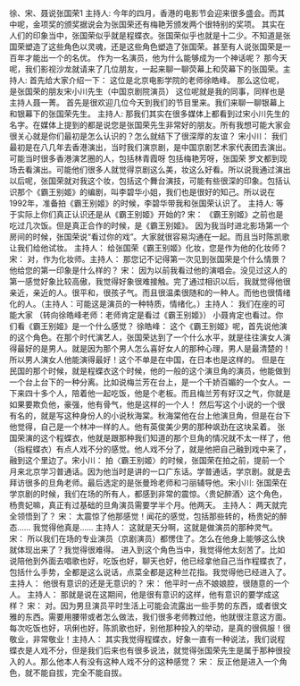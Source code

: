 徐、宋、聂说张国荣1
  主持人:   今年的四月，香港的电影节会迎来很多盛会。而其中呢，金项奖的颁奖据说会为张国荣还有梅艳芳颁发两个很特别的奖项。   其实在人们的印象当中，张国荣似乎就是程蝶衣。张国荣似乎也就是十二少。不知道是张国荣塑造了这些角色以灵魂，还是这些角色塑造了张国荣。甚至有人说张国荣是一百年才能出一个的名优。  作为一名演员，他为什么能够成为一个神话呢？   那今天呢，我们影视沙龙就请来了几位朋友，一起来聊一聊荧幕上和荧幕下的张国荣。主持人:  首先给大家介绍一下：  这位是北京电影学院的老师徐皓峰。  那么这位呢，是张国荣的朋友宋小川先生（中国京剧院演员）  这位呢就是我的同事，同样也是主持人聂一菁。   首先是很欢迎几位今天到我们的节目里来。我们来聊一聊银幕上和银幕下的张国荣先生。    主持人:   那我们其实在很多媒体上都看到过宋小川先生的名字。在媒体上提到的都是说您是张国荣先生非常好的朋友。所有我想可能大家会很关心就是你们最初是怎么认识的？怎么就结下了很深厚的友谊？   宋小川：    我们最初是在八几年去香港演出，当时我们演京剧，是中国京剧艺术家代表团去演出。可能当时很多香港演艺圈的人，包括林青霞呀 包括梅艳芳呀，张国荣 罗文都到现场去看演出。可能他们很多人就觉得京剧这么美，妆这么好看。所以说我通过演出以后呢，张国荣就对我这个妆，包括这个舞台演技，可能有些很深的印象。包括认识那个《霸王别姬》的编剧，叫李碧华小姐，我们也是很好的知己。所以说在1992年，准备拍《霸王别姬》的时候，李碧华带我和张国荣认识了。   主持人:   等于实际上你们真正认识还是从《霸王别姬》开始的?    宋：    《霸王别姬》之前也是吃过几次饭。但是真正合作的时候，是《霸王别姬》。  因为我当时进北影场第一个房间的时候，张国荣说“看过你的戏”。大家就很容易沟通在一起。而且当时陈凯歌让我们给他试妆。    主持人：  给张国荣《霸王别姬》化妆，您是作为他的化妆师？    宋：  对，作为化妆师。主持人：  那您记不记得第一次见到张国荣是个什么情景？他给您的第一印象是什么样的？   宋：  因为以前我看过他的演唱会。没见过这人的第一感觉好象比较高傲，我觉得好象很难接触。完了通过相识以后，我就觉得他很亲近，亲近的人。很平和，很孩子气。而且很温柔很随和的一种人。而他也很情绪化的人。（主持人：可能这是演员的一种特质，情绪化。）主持人：  我们在座的可能大家 （转向徐皓峰老师：老师肯定是看过《霸王别姬》） 小聂肯定也看过。你们看《霸王别姬》是一个什么感觉？    徐皓峰：  这个《霸王别姬》呢，首先说他演的这个角色。在那个时代演艺人，张国荣达到了一个什么水平，就是往往演女人演得最好的是男人。就是因为那个男人怎么喜好女人的那种心理，男人是最清楚的！所以男人演女人他能演得最好！这个不单是在中国，在日本也是这样的。  但是在民国的那个时候，就是程蝶衣这个时候，他的一般的这个演旦角的演员，他能做到一个台上台下的一种分离。比如说梅兰芳在台上，是一个千娇百媚的一个女人。一下来四十多个人，陪着他一起吃饭，他是个老板。而且梅兰芳有好汉之气，你就是如果要欺负他，豪强，他有骨气，他是这样的一个人！  然后写这个小说的一个很有名的，就是写这种身份人的小说秋海棠。秋海棠他在台上他演旦角，但是在台下他觉得，自己是一个林冲一样的人。他有英俊美少男的那种飒劲在这块呆着。  张国荣演的这个程蝶衣，他就是跟那种我们知道的那个旦角的情况就不太一样了，他（指程蝶衣）有点人戏不分的感觉。他人戏不分了，就是他把自己融到戏中来了，融到这个里边了。宋小川：  拍〈霸王别姬〉的时候，张国荣在拍之前，提前一个月来北京学习普通话。因为他当时是讲的一口广东话。学普通话，学京剧。就是去拜访很多的旦角老师。最后选定的是张曼玲老师和刁丽辅导他。宋小川:   张国荣在学京剧的时候，我们在场的所有人，都感到非常的震惊。〈贵妃醉酒〉这个角色，杨贵妃嘛，真正有过基础的旦角演员需要学半个月。他两天。    主持人：  两天就完全领悟到了？    宋：  太震惊了他那感觉！闻花的感觉，包括那些转的，杨贵妃的醉态…… 我觉得他真是……   主持人：  这就是天分啊，这就是做演员的那种灵气。    宋：  所以我们在场的专业演员（京剧演员）都愣住了。怎么在他身上能够这么快就体现出来了？我觉得很难得。  进入到这个角色当中，我觉得他太刻苦了。比如说陪他到外面去唱歌也好，吃饭也好，聊天也好，他已经拿他自己当作程蝶衣了，包括什么手势，全都是这么说话，点菜全都是这种兰花指。我觉得他已经进入了。主持人：  他很有意识的还是无意识的？   宋：  他平时一点不娘娘腔，很随意的一个人。    主持人：  那就是说在这期间，他是很有意识的这样，他有意识的要学成这样？    宋：  对。因为男旦演员平时生活上可能会流露出一些手势的东西，或者很文雅的东西。需要用腰带或者怎么做法，我们很多老师教过他，他就很注意这方面。  每次吃饭也好，巩俐也好，陈凯歌也好，别他那种投入的举动，是真的很佩服！很敬业，非常敬业！主持人： 其实我觉得程蝶衣，好象一直有一种说法，我们说程蝶衣是人戏不分，但是我们后来也有很多说法，就觉得张国荣先生是属于那种很投入的人。那么他本人有没有这种人戏不分的这种感觉？  宋： 反正他是进入一个角色，就不能自拔，完全不能自拔。   
